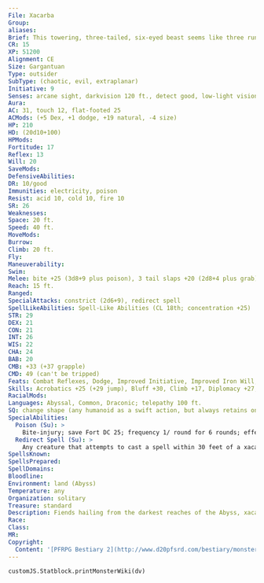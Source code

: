 ```yaml
---
File: Xacarba
Group: 
aliases: 
Brief: This towering, three-tailed, six-eyed beast seems like three rune-backed serpents partially melded together into one body.
CR: 15
XP: 51200
Alignment: CE
Size: Gargantuan
Type: outsider
SubType: (chaotic, evil, extraplanar)
Initiative: 9
Senses: arcane sight, darkvision 120 ft., detect good, low-light vision, scent, true seeing; Perception +29
Aura: 
AC: 31, touch 12, flat-footed 25
ACMods: (+5 Dex, +1 dodge, +19 natural, -4 size)
HP: 210
HD: (20d10+100)
HPMods: 
Fortitude: 17
Reflex: 13
Will: 20
SaveMods: 
DefensiveAbilities: 
DR: 10/good
Immunities: electricity, poison
Resist: acid 10, cold 10, fire 10
SR: 26
Weaknesses: 
Space: 20 ft.
Speed: 40 ft.
MoveMods: 
Burrow: 
Climb: 20 ft.
Fly: 
Maneuverability: 
Swim: 
Melee: bite +25 (3d8+9 plus poison), 3 tail slaps +20 (2d8+4 plus grab)
Reach: 15 ft.
Ranged: 
SpecialAttacks: constrict (2d6+9), redirect spell
SpellLikeAbilities: Spell-Like Abilities (CL 18th; concentration +25)  Constant-arcane sight, detect good, true seeing   At Will-detect thoughts (DC 19), greater teleport (self plus 50 lbs. of objects only), invisibility, suggestion (DC 20)   3/day-charm monster (DC 21), mass suggestion (DC 23), scrying (DC 21), symbol of pain (DC 22), touch of idiocy, vision   1/day-summon (level 5, 1 hezrou or 1d4 succubi, 50%)
STR: 29
DEX: 21
CON: 21
INT: 26
WIS: 22
CHA: 24
BAB: 20
CMB: +33 (+37 grapple)
CMD: 49 (can't be tripped)
Feats: Combat Reflexes, Dodge, Improved Initiative, Improved Iron Will, Improved Vital Strike, Iron Will, Lightning Reflexes, Mobility, Spring Attack, Vital Strike
Skills: Acrobatics +25 (+29 jump), Bluff +30, Climb +17, Diplomacy +27, Disguise +27, Intimidate +27, Knowledge (arcana) +31, Knowledge (any two) +31, Linguistics +28, Perception +29, Sense Motive +29, Spellcraft +31, Stealth +16, Use Magic Device +27
RacialMods: 
Languages: Abyssal, Common, Draconic; telepathy 100 ft.
SQ: change shape (any humanoid as a swift action, but always retains one serpentine trait that negates the bonus to Disguise checks; alter self )
SpecialAbilities:
  Poison (Su): >
    Bite-injury; save Fort DC 25; frequency 1/ round for 6 rounds; effect one chosen by the xacarba from three options; cure 2 consecutive saves. The save DC is Constitution-based.  Fiendish Bile: effect 1d4 Str damage (good-aligned creatures also take 2d8 points of damage).  Mysterious Blood: effect 1d4 Dex and 1d4 Wis damage plus confusion for 1 round.  Vile Disjunction: effect targeted greater dispel magic (CL 18th) on the creature.
  Redirect Spell (Su): >
    Any creature that attempts to cast a spell within 30 feet of a xacarba must cast the spell defensively. If the caster fails the concentration check to do so (or if the caster opts to not cast defensively), the xacarba can choose the target of the spell as an immediate action. The new target must be a legal target-if there's no legal alternative target to choose from, this ability cannot be used.
SpellsKnown: 
SpellsPrepared: 
SpellDomains: 
Bloodline: 
Environment: land (Abyss)
Temperature: any
Organization: solitary
Treasure: standard
Description: Fiends hailing from the darkest reaches of the Abyss, xacarbas are manipulation and destruction intertwined. With their infamous ability to redirect spells, these serpentine goliaths wreak havoc on the mind as well as the body, turning allies against one another and reveling in the destruction doing so produces.
Race: 
Class: 
MR: 
Copyright:
  Content: '[PFRPG Bestiary 2](http://www.d20pfsrd.com/bestiary/monster-listings/outsiders/xacarba)'
---
```

```dataviewjs
customJS.Statblock.printMonsterWiki(dv)
```
